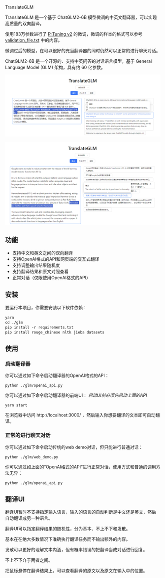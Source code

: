 TranslateGLM

TranslateGLM 是一个基于 ChatGLM2-6B 模型微调的中英文翻译器，可以实现高质量的双向翻译。

使用183万参数进行了 [P-Tuning v2](https://github.com/THUDM/P-tuning-v2) 的微调，微调的样本的格式可以参考 [validation_file.txt](https://github.com/WildXBird/TranslateGLM/blob/main/validation_file.txt) 中的内容。

微调过后的模型，在可以很好的充当翻译器的同时仍然可以正常的进行聊天对话。

ChatGLM2-6B 是一个开源的、支持中英问答的对话语言模型，基于 General Language Model (GLM) 架构，具有约 60 亿参数。


![图片](https://github.com/WildXBird/TranslateGLM/blob/main/0.png?raw=true)

![图片](https://github.com/WildXBird/TranslateGLM/blob/main/1.png?raw=true)

## 功能

- 支持中文和英文之间的双向翻译
- 支持OpenAI格式的API和网页端的交互式翻译
- 支持调整输出结果随机度
- 支持翻译结果和原文对照查看
- 正常对话（仅限使用OpenAI格式的API）

## 安装

要运行本项目，你需要安装以下软件依赖：

```
yarn
cd ./glm
pip install -r requirements.txt
pip install rouge_chinese nltk jieba datasets
```

## 使用

### 启动翻译器

你可以通过如下命令启动翻译器的OpenAI格式的API：

```
python ./glm/openai_api.py
```

你可以通过如下命令启动翻译器的前端UI：
*启动UI前必须先启动上面的API*

```
yarn start
```

在浏览器中访问 http://localhost:3000/ ，然后输入你想要翻译的文本即可自动翻译。

### 正常的进行聊天对话

你可以通过如下命令启动传统的web demo对话，但只能进行普通对话：

```
python ./glm/web_demo.py
```

你可以通过如上面的“OpenAI格式的API”进行正常对话，使用方式和普通的调用方法无异：

```
python ./glm/openai_api.py
```

## 翻译UI

翻译UI暂时不支持指定输入语言，输入的语言的自动判断是中文还是英文，然后自动翻译成另一种语言。


翻译UI可以指定翻译结果的随机性，分为基本、不上不下和发散。

基本在在绝大多数情况下准确执行翻译任务而不输出额外的内容。

发散可以更好的理解文本内涵，但有概率错误的把翻译当成对话进行回复。

不上不下介于两者之间。


把鼠标悬停在翻译结果上，可以查看翻译的原文以及原文在输入中的位置。
